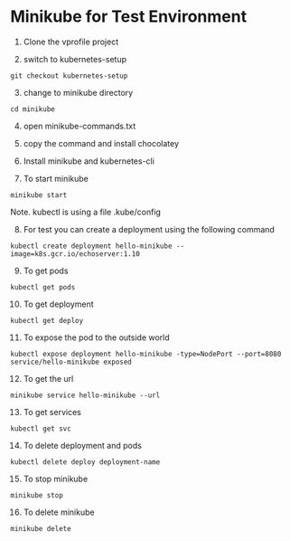# Minikube for Test Environment

1. Clone the vprofile project

2. switch to kubernetes-setup

```
git checkout kubernetes-setup
```

3. change to minikube directory

```
cd minikube
```

4. open minikube-commands.txt

5. copy the command and install chocolatey

6. Install minikube and kubernetes-cli

7. To start minikube

```
minikube start
```

Note. kubectl is using a file .kube/config

8. For test you can create a deployment using the following command

```
kubectl create deployment hello-minikube --image=k8s.gcr.io/echoserver:1.10
```

9. To get pods

```
kubectl get pods
```

10. To get deployment

```
kubectl get deploy
```

11. To expose the pod to the outside world

```
kubectl expose deployment hello-minikube -type=NodePort --port=8080 service/hello-minikube exposed
```

12. To get the url

```
minikube service hello-minikube --url
```

13. To get services

```
kubectl get svc
```

14. To delete deployment and pods

```
kubectl delete deploy deployment-name
```

15. To stop minikube

```
minikube stop
```

16. To delete minikube

```
minikube delete
```
